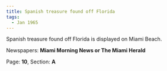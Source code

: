 ```yaml
---  
title: Spanish treasure found off Florida  
tags:  
  - Jan 1965  
---  
```

  
Spanish treasure found off Florida is displayed on Miami Beach.  
  
Newspapers: **Miami Morning News or The Miami Herald**  
  
Page: **10**, Section: **A** 
